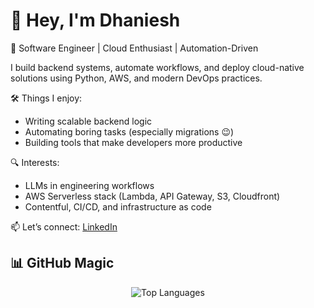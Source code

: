 # 👋 Hey, I'm Dhaniesh

🚀 Software Engineer | Cloud Enthusiast | Automation-Driven

I build backend systems, automate workflows, and deploy cloud-native solutions using Python, AWS, and modern DevOps practices.

🛠️ Things I enjoy:
- Writing scalable backend logic
- Automating boring tasks (especially migrations 😉)
- Building tools that make developers more productive

🔍 Interests:
- LLMs in engineering workflows
- AWS Serverless stack (Lambda, API Gateway, S3, Cloudfront)
- Contentful, CI/CD, and infrastructure as code

📫 Let’s connect: [LinkedIn](https://www.linkedin.com/in/dhaniesh-m)

## 📊 GitHub Magic

<div align="center">
  
![Top Languages](https://github-readme-stats.vercel.app/api/top-langs/?username=dhaniesh&layout=compact&theme=radical)
  
</div>
